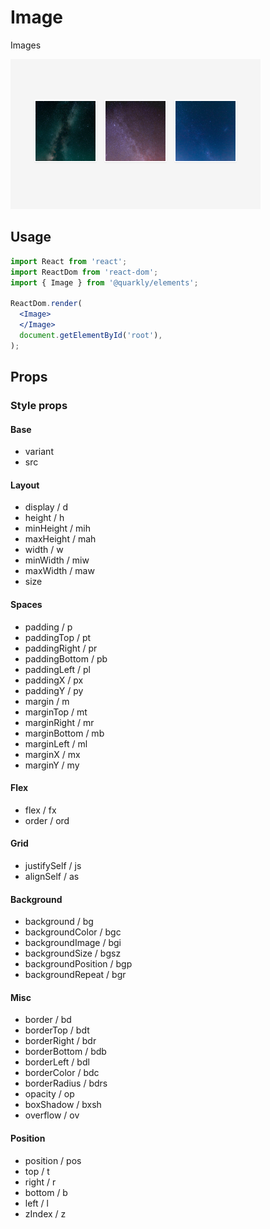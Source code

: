 # Image

Images

<img alt="image" src="src/image.png" width="400px">

## Usage

```jsx
import React from 'react';
import ReactDom from 'react-dom';
import { Image } from '@quarkly/elements';

ReactDom.render(
  <Image>
  </Image>
  document.getElementById('root'),
);
```

## Props

### Style props

#### Base

- variant
- src

#### Layout

- display / d
- height / h
- minHeight / mih
- maxHeight / mah
- width / w
- minWidth / miw
- maxWidth / maw
- size

#### Spaces

- padding / p
- paddingTop / pt
- paddingRight / pr
- paddingBottom / pb
- paddingLeft / pl
- paddingX / px
- paddingY / py
- margin / m
- marginTop / mt
- marginRight / mr
- marginBottom / mb
- marginLeft / ml
- marginX / mx
- marginY / my

#### Flex

- flex / fx
- order / ord

#### Grid

- justifySelf / js
- alignSelf / as

#### Background

- background / bg
- backgroundColor / bgc
- backgroundImage / bgi
- backgroundSize / bgsz
- backgroundPosition / bgp
- backgroundRepeat / bgr

#### Misc

- border / bd
- borderTop / bdt
- borderRight / bdr
- borderBottom / bdb
- borderLeft / bdl
- borderColor / bdc
- borderRadius / bdrs
- opacity / op
- boxShadow / bxsh
- overflow / ov

#### Position

- position / pos
- top / t
- right / r
- bottom / b
- left / l
- zIndex / z
